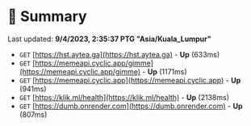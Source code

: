 # 📖 Summary
Last updated: **9/4/2023, 2:35:37 PTG "Asia/Kuala_Lumpur"**

- `GET` [https://hst.aytea.ga](https://hst.aytea.ga) - **Up** (633ms)
- `GET` [https://memeapi.cyclic.app/gimme](https://memeapi.cyclic.app/gimme) - **Up** (1171ms)
- `GET` [https://memeapi.cyclic.app](https://memeapi.cyclic.app) - **Up** (941ms)
- `GET` [https://klik.ml/health](https://klik.ml/health) - **Up** (2138ms)
- `GET` [https://dumb.onrender.com](https://dumb.onrender.com) - **Up** (807ms)
